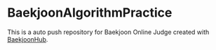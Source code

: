 # BaekjoonAlgorithmPractice
This is a auto push repository for Baekjoon Online Judge created with [BaekjoonHub](https://github.com/BaekjoonHub/BaekjoonHub).
